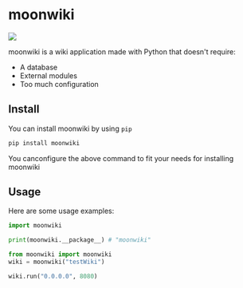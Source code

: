 # moonwiki
![](https://img.shields.io/pypi/v/moonwiki?logo=python&logoColor=ffffff)

moonwiki is a wiki application made with Python that doesn't require:
- A database
- External modules
- Too much configuration
## Install
You can install moonwiki by using `pip`
```sh
pip install moonwiki
```
You canconfigure the above command to fit your needs for installing moonwiki
## Usage
Here are some usage examples:
```py
import moonwiki

print(moonwiki.__package__) # "moonwiki"
```
```py
from moonwiki import moonwiki
wiki = moonwiki("testWiki")

wiki.run("0.0.0.0", 8080)
```

